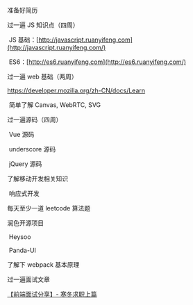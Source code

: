 准备好简历



过一遍 JS 知识点（四周）

​	JS 基础：[http://javascript.ruanyifeng.com](http://javascript.ruanyifeng.com/)

​	ES6：[http://es6.ruanyifeng.com](http://es6.ruanyifeng.com/)



过一遍 web 基础（两周）

<https://developer.mozilla.org/zh-CN/docs/Learn>

​	简单了解 Canvas, WebRTC, SVG



过一遍源码（四周）

​	Vue 源码

​	underscore 源码

​	jQuery 源码



了解移动开发相关知识

​	响应式开发



每天至少一道 leetcode 算法题



润色开源项目

​	Heysoo

​	Panda-UI



了解下 webpack 基本原理



过一遍面试文章

[【前端面试分享】- 寒冬求职上篇](<https://juejin.im/post/5cdb7bc26fb9a0321557044d>)